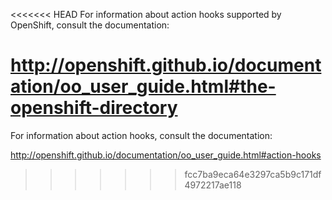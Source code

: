 <<<<<<< HEAD
For information about action hooks supported by OpenShift, consult the documentation:

http://openshift.github.io/documentation/oo_user_guide.html#the-openshift-directory
=======
For information about action hooks, consult the documentation:

http://openshift.github.io/documentation/oo_user_guide.html#action-hooks
>>>>>>> fcc7ba9eca64e3297ca5b9c171df4972217ae118

